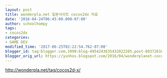 ```yaml
---
layout: post
title: wonderpla.net 일본사이트 cocos2dx 자료
date: '2016-04-24T06:45:00.000-07:00'
author: schoolhompy
tags:
- cocos2dx
categories:
- GAME DEV
modified_time: '2017-06-25T02:22:54.762-07:00'
blogger_id: tag:blogger.com,1999:blog-4954243635432022205.post-8937261658142898682
blogger_orig_url: https://yunhos.blogspot.com/2016/04/wonderplanet-cocos2dx.html
---
```


http://wonderpla.net/tag/cocos2d-x/